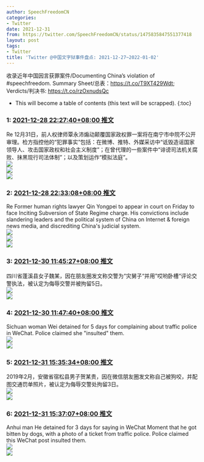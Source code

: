 ```yaml
---
author: SpeechFreedomCN
categories:
- Twitter
date: 2021-12-31
from: https://twitter.com/SpeechFreedomCN/status/1475835847551377418
layout: post
tags:
- Twitter
title: 'Twitter @中国文字狱事件盘点: 2021-12-27~2022-01-02'
---
```


收录近年中国因言获罪案件/Documenting China’s violation of #speechfreedom. Summary Sheet/总表：https://t.co/T9XT429Wdt; Verdicts/判决书: https://t.co/rzOxnudsQc 

* This will become a table of contents (this text will be scrapped).
{:toc}

### 1: [2021-12-28 22:27:40+08:00 推文](https://twitter.com/SpeechFreedomCN/status/1475835847551377418)

Re 12月31日，前人权律师覃永沛煽动颠覆国家政权罪一案将在南宁市中院不公开审理。检方指控他的“犯罪事实”包括：在微博、推特、外媒采访中“诋毁造谣国家领导人、攻击国家政权和社会主义制度”；在曾代理的一些案件中“诽谤司法机关腐败、抹黑现行司法体制”；以及策划运作“模拟法庭”。<br><img style src="https://pbs.twimg.com/media/FHs32LKXIAMJYsO?format=jpg&name=orig" referrerpolicy="no-referrer"><br><img style src="https://pbs.twimg.com/media/FHs34G8X0AAI-GT?format=jpg&name=orig" referrerpolicy="no-referrer"><br><img style src="https://pbs.twimg.com/media/FHs352qXoAEzRyD?format=jpg&name=orig" referrerpolicy="no-referrer">

### 2: [2021-12-28 22:33:08+08:00 推文](https://twitter.com/SpeechFreedomCN/status/1475837224642097152)

Re Former human rights lawyer Qin Yongpei to appear in court on Friday to face Inciting Subversion of State Regime charge. His convictions include slandering leaders and the political system of China on Internet & foreign news media, and discrediting China's judicial system.<br><img style src="https://pbs.twimg.com/media/FHs4-lcXEAULqHq?format=jpg&name=orig" referrerpolicy="no-referrer"><br><img style src="https://pbs.twimg.com/media/FHs5AWJX0AkbDBJ?format=jpg&name=orig" referrerpolicy="no-referrer"><br><img style src="https://pbs.twimg.com/media/FHs5CLeWYA0_S3Z?format=jpg&name=orig" referrerpolicy="no-referrer">

### 3: [2021-12-30 11:45:27+08:00 推文](https://twitter.com/SpeechFreedomCN/status/1476399003822612484)

四川省蓬溪县女子魏某，因在朋友圈发文称交警为“灾舅子“并用”哎哟卧槽“评论交警执法，被认定为侮辱交警并被拘留5日。<br><img style="" src="https://pbs.twimg.com/media/FH04bW2XIAEHPNr?format=jpg&name=orig" referrerpolicy="no-referrer"><br><img style="" src="https://pbs.twimg.com/media/FH04hlvXoAMw1mQ?format=png&name=orig" referrerpolicy="no-referrer">

### 4: [2021-12-30 11:47:40+08:00 推文](https://twitter.com/SpeechFreedomCN/status/1476399563720343552)

Sichuan woman Wei detained for 5 days for complaining about traffic police in WeChat. Police claimed she "insulted" them.<br><img style src="https://pbs.twimg.com/media/FH05H2qXEAYjOoO?format=jpg&name=orig" referrerpolicy="no-referrer"><br><img style src="https://pbs.twimg.com/media/FH05JvIXsAAoqN4?format=png&name=orig" referrerpolicy="no-referrer">

### 5: [2021-12-31 15:35:34+08:00 推文](https://twitter.com/SpeechFreedomCN/status/1476819302493966363)

2019年2月，安徽省宿松县男子贺某贵，因在微信朋友圈发文称自己被狗咬，并配图交通罚单照片，被认定为侮辱交警处拘留3日。<br><img style src="https://pbs.twimg.com/media/FH63SLlXsAA7Tho?format=png&name=orig" referrerpolicy="no-referrer"><br><img style src="https://pbs.twimg.com/media/FH63TkeX0AcLjRM?format=png&name=orig" referrerpolicy="no-referrer">

### 6: [2021-12-31 15:37:07+08:00 推文](https://twitter.com/SpeechFreedomCN/status/1476819694153879557)

Anhui man He detained for 3 days for saying in WeChat Moment that he got bitten by dogs, with a photo of a ticket from traffic police. Police claimed this WeChat post insulted them.<br><img style src="https://pbs.twimg.com/media/FH63XUlX0A8_VGh?format=png&name=orig" referrerpolicy="no-referrer"><br><img style src="https://pbs.twimg.com/media/FH63Yd4WUAIB_M8?format=png&name=orig" referrerpolicy="no-referrer">

